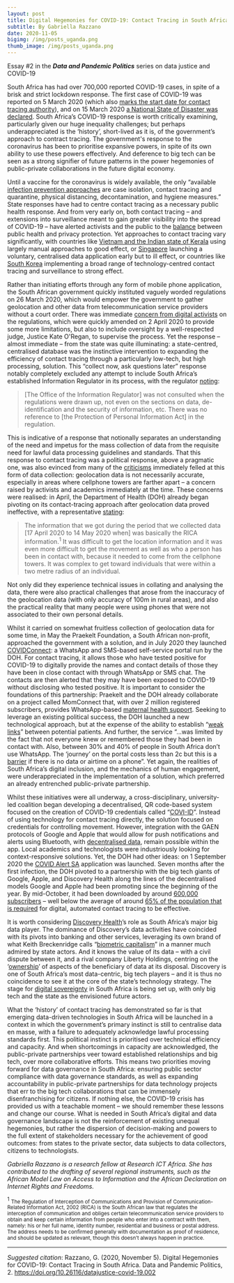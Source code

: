 ```yaml
---
layout: post
title: Digital Hegemonies for COVID-19: Contact Tracing in South Africa
subtitle: By Gabriella Razzano
date: 2020-11-05
bigimg: /img/posts_uganda.png
thumb_image: /img/posts_uganda.png
---
```


Essay #2 in the **_Data and Pandemic Politics_** series on data justice and COVID-19

South Africa has had over 700,000 reported COVID-19 cases, in spite of a brisk and strict lockdown response. The first case of COVID-19 was reported on 5 March 2020 (which also [marks the start date for contact tracing authority](https://www.businessinsider.co.za/covid-19-cellphone-tracking-rules-in-south-africa-for-contact-tracing-2020-4)), and on 15 March 2020 [a National State of Disaster was declared](https://www.gov.za/documents/disaster-management-act-declaration-national-state-disaster-covid-19-coronavirus-16-mar). South Africa’s COVID-19 response is worth critically examining, particularly given our huge inequality challenges; but perhaps underappreciated is the ‘history’, short-lived as it is, of the government’s approach to contract tracing. The government's response to the coronavirus has been to prioritise expansive powers, in spite of its own ability to use these powers effectively. And deference to big tech can be seen as a strong signifier of future patterns in the power hegemonies of public-private collaborations in the future digital economy. 

Until a vaccine for the coronavirus is widely available, the only “available [infection prevention approaches](https://doi.org/10.1126/science.abb6936) are case isolation, contact tracing and quarantine, physical distancing, decontamination, and hygiene measures.” State responses have had to centre contact tracing as a necessary public health response. And from very early on, both contact tracing – and extensions into surveillance meant to gain greater visibility into the spread of COVID-19 – have alerted activists and the public to the [balance](https://www.apc.org/en/pubs/privacy-and-pandemic-african-response) between public health and privacy protection. Yet approaches to contact tracing vary significantly, with countries like [Vietnam and the Indian state of Kerala](https://www.economist.com/asia/2020/05/09/vietnam-and-the-indian-state-of-kerala-curbed-covid-19-on-the-cheap) using largely manual approaches to good effect, or [Singapore](https://www.bbc.com/news/technology-52355028) launching a voluntary, centralised data application early but to ill effect, or countries like [South Korea](https://spectrum.ieee.org/biomedical/devices/contact-tracing-apps-struggle-to-be-both-effective-and-private) implementing a broad range of technology-centred contact tracing and surveillance to strong effect.

Rather than initiating efforts through any form of mobile phone application, the South African government quickly instituted vaguely worded regulations on 26 March 2020, which would empower the government to gather geolocation and other data from telecommunication service providers without a court order. There was immediate [concern from digital activists](http://theconversation.com/mobile-phone-data-is-useful-in-coronavirus-battle-but-are-people-protected-enough-136404) on the regulations, which were quickly amended on 2 April 2020 to provide some more limitations, but also to include oversight by a well-respected judge, Justice Kate O'Regan, to supervise the process. Yet the response – almost immediate – from the state was quite illuminating: a state-centred, centralised database was the instinctive intervention to expanding the efficiency of contact tracing through a particularly low-tech, but high processing, solution. This “collect now, ask questions later” response notably completely excluded any attempt to include South Africa’s established Information Regulator in its process, with the regulator [noting](https://pmg.org.za/committee-meeting/30196/):

> [The Office of the Information Regulator] was not consulted when the regulations were drawn up, not even on the sections on data, de-identification and the security of information, etc. There was no reference to [the Protection of Personal Information Act] in the regulation.

This is indicative of a response that notionally separates an understanding of the need and impetus for the mass collection of data from the requisite need for lawful data processing guidelines and standards. That this response to contact tracing was a political response, above a pragmatic one, was also evinced from many of the [criticisms](https://www.news24.com/citypress/news/covid-19-progress-on-cell-phone-tracking-but-concerns-remain-20200406) immediately felled at this form of data collection: geolocation data is not necessarily accurate, especially in areas where cellphone towers are farther apart – a concern raised by activists and academics immediately at the time. These concerns were realised: in April, the Department of Health (DOH) already began pivoting on its contact-tracing approach after geolocation data proved ineffective, with a representative [stating](https://www.youtube.com/watch?v=YMGbVLQgGZc):

> The information that we got during the period that we collected data [17 April 2020 to 14 May 2020 when] was basically the RICA information.<sup>1</sup> It was difficult to get the location information and it was even more difficult to get the movement as well as who a person has been in contact with, because it needed to come from the cellphone towers. It was complex to get toward individuals that were within a two metre radius of an individual.

Not only did they experience technical issues in collating and analysing the data, there were also practical challenges that arose from the inaccuracy of the geolocation data (with only accuracy of 100m in rural areas), and also the practical reality that many people were using phones that were not associated to their own personal details.

Whilst it carried on somewhat fruitless collection of geolocation data for some time, in May the Praekelt Foundation, a South African non-profit, approached the government with a solution, and in July 2020 they launched [COVIDConnect](https://www.dailymaverick.co.za/article/2020-10-13-covid-alert-sa-app-the-fine-balance-between-public-health-privacy-and-the-power-of-the-people/): a WhatsApp and SMS-based self-service portal run by the DOH. For contact tracing, it allows those who have tested positive for COVID-19 to digitally provide the names and contact details of those they have been in close contact with through WhatsApp or SMS chat. The contacts are then alerted that they may have been exposed to COVID-19 without disclosing who tested positive. It is important to consider the foundations of this partnership: Praekelt and the DOH already collaborate on a project called MomConnect that, with over 2 million registered subscribers, provides WhatsApp-based [maternal health support](https://giswatch.org/sites/default/files/gisw2019_artificial_intelligence.pdf). Seeking to leverage an existing political success, the DOH launched a new technological approach, but at the expense of the ability to establish “[weak links](https://www.dailymaverick.co.za/opinionista/2020-07-30-covid-19-contact-tracing-via-chatbot-rather-consult-a-psychic/)” between potential patients. And further, the service “…was limited by the fact that not everyone knew or remembered those they had been in contact with. Also, between 30% and 40% of people in South Africa don’t use WhatsApp. The ‘journey’ on the portal costs less than 2c but this is a [barrier](https://www.dailymaverick.co.za/article/2020-10-13-covid-alert-sa-app-the-fine-balance-between-public-health-privacy-and-the-power-of-the-people/) if there is no data or airtime on a phone”. Yet again, the realities of South Africa’s digital inclusion, and the mechanics of human engagement, were underappreciated in the implementation of a solution, which preferred an already entrenched public-private partnership.

Whilst these initiatives were all underway, a cross-disciplinary, university-led coalition began developing a decentralised, QR code-based system focused on the creation of COVID-19 credentials called “[COVI-ID](https://mybroadband.co.za/news/software/352985-how-a-covid-19-contact-tracing-app-works-in-south-africa.html)”. Instead of using technology for contact tracing directly, the solution focused on credentials for controlling movement. However, integration with the GAEN protocols of Google and Apple that would allow for push notifications and alerts using Bluetooth, with [decentralised data](https://www.bbc.com/news/technology-52355028), remain possible within the app. Local academics and technologists were industriously looking for context-responsive solutions. Yet, the DOH had other ideas: on 1 September 2020 the [COVID Alert SA](https://www.bizcommunity.com/Article/196/858/207940.html) application was launched. Seven months after the first infection, the DOH pivoted to a partnership with the big tech giants of Google, Apple, and Discovery Health along the lines of the decentralised models Google and Apple had been promoting since the beginning of the year. By mid-October, it had been downloaded by around [600,000 subscribers](https://doi.org/10.1126/science.abb6936) – well below the average of around [65% of the population that is required](https://science.sciencemag.org/content/368/6491/eabb6936) for digital, automated contact tracing to be effective.

It is worth considering [Discovery Health](http://www.compcom.co.za/wp-content/uploads/2020/09/Competition-in-the-digital-economy_7-September-2020.pdf)’s role as South Africa’s major big data player. The dominance of Discovery’s data activities have coincided with its pivots into banking and other services, leveraging its own brand of what Keith Breckenridge calls “[biometric capitalism](https://wiser.wits.ac.za/event/wiser-podcast)” in a manner much admired by state actors. And it knows the value of its data – with a civil dispute between it, and a rival company Liberty Holdings, centring on the ‘[ownership](http://www.saflii.org/za/cases/ZAGPJHC/2020/67.html)’ of aspects of the beneficiary of data at its disposal. Discovery is one of South Africa’s most data-centric, big tech players – and it is thus no coincidence to see it at the core of the state’s technology strategy. The stage for [digital sovereignty](https://doi.org/10.1007/s13347-020-00423-6) in South Africa is being set up, with only big tech and the state as the envisioned future actors.

What the ‘history’ of contact tracing has demonstrated so far is that emerging data-driven technologies in South Africa will be launched in a context in which the government’s primary instinct is still to centralise data en masse, with a failure to adequately acknowledge lawful processing standards first. This political instinct is prioritised over technical efficiency and capacity. And when shortcomings in capacity are acknowledged, the public-private partnerships veer toward established relationships and big tech, over more collaborative efforts. This means two priorities moving forward for data governance in South Africa: ensuring public sector compliance with data governance standards, as well as expanding accountability in public-private partnerships for data technology projects that err to the big tech collaborations that can be immensely disenfranchising for citizens. If nothing else, the COVID-19 crisis has provided us with a teachable moment – we should remember these lessons and change our course. What is needed in South Africa’s digital and data governance landscape is not the reinforcement of existing unequal hegemonies, but rather the dispersion of decision-making and powers to the full extent of stakeholders necessary for the achievement of good outcomes: from states to the private sector, data subjects to data collectors, citizens to technologists. 

_Gabriella Razzano is a research fellow at Research ICT Africa. She has contributed to the drafting of several regional instruments, such as the African Model Law on Access to Information and the African Declaration on Internet Rights and Freedoms._

<sup>1</sup> <small>The Regulation of Interception of Communications and Provision of Communication-Related Information Act, 2002 (RICA) is the South African law that regulates the interception of communication and obliges certain telecommunication service providers to obtain and keep certain information from people who enter into a contract with them, namely: his or her full name, identity number, residential and business or postal address. The address needs to be confirmed generally with documentation as proof of residence, and should be updated as relevant, though this doesn’t always happen in practice.</small>

***
_Suggested citation_: Razzano, G. (2020, November 5). Digital Hegemonies for COVID-19: Contact Tracing in South Africa. Data and Pandemic Politics, 2. https://doi.org/10.26116/datajustice-covid-19.002
